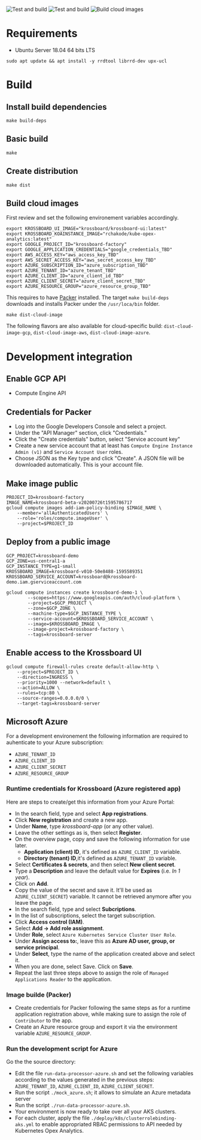 ![Test and build](https://github.com/2-alchemists/krossboard-data-processor/workflows/test-and-build/badge.svg)
![Test and build](https://github.com/2-alchemists/krossboard-data-processor/workflows/golangci-lint/badge.svg)
![Build cloud images](https://github.com/2-alchemists/krossboard-data-processor/workflows/build-cloud-imagess/badge.svg)


# Requirements

* Ubuntu Server 18.04 64 bits LTS

```
sudo apt update && apt install -y rrdtool librrd-dev upx-ucl
```

# Build

## Install build dependencies
```
make build-deps
```

## Basic build

```
make
```

## Create distribution

```
make dist
```

## Build cloud images
First review and set the following environement variables accordingly.

```
export KROSSBOARD_UI_IMAGE="krossboard/krossboard-ui:latest"
export KROSSBOARD_KOAINSTANCE_IMAGE="rchakode/kube-opex-analytics:latest"
export GOOGLE_PROJECT_ID="krossboard-factory"
export GOOGLE_APPLICATION_CREDENTIALS="google_credentials_TBD"
export AWS_ACCESS_KEY="aws_access_key_TBD"
export AWS_SECRET_ACCESS_KEY="aws_secret_access_key_TBD"
export AZURE_SUBSCRIPTION_ID="azure_subscription_TBD"
export AZURE_TENANT_ID="azure_tenant_TBD"
export AZURE_CLIENT_ID="azure_client_id_TBD"
export AZURE_CLIENT_SECRET="azure_client_secret_TBD"
export AZURE_RESOURCE_GROUP="azure_resource_group_TBD"
```


This requires to have [Packer](https://www.packer.io/) installed. The target `make build-deps` downloads and installs Packer under the `/usr/loca/bin` folder.
```
make dist-cloud-image
```

The following flavors are also available for cloud-specific build: `dist-cloud-image-gcp`,  `dist-cloud-image-aws`,  `dist-cloud-image-azure`.

# Development integration

## Enable GCP API
 * Compute Engine API
 
  
## Credentials for Packer

* Log into the Google Developers Console and select a project.
* Under the "API Manager" section, click "Credentials."
* Click the "Create credentials" button, select "Service account key"
* Create a new service account that at least has `Compute Engine Instance Admin (v1)` and `Service Account User` roles.
* Choose JSON as the Key type and click "Create". A JSON file will be downloaded automatically. This is your account file.

## Make image public

```
PROJECT_ID=krossboard-factory
IMAGE_NAME=krossboard-beta-v20200726t1595786717
gcloud compute images add-iam-policy-binding $IMAGE_NAME \
    --member='allAuthenticatedUsers' \
    --role='roles/compute.imageUser' \
    --project=$PROJECT_ID
```

## Deploy from a public image

```
GCP_PROJECT=krossboard-demo
GCP_ZONE=us-central1-a
GCP_INSTANCE_TYPE=g1-small
KROSSBOARD_IMAGE=krossboard-v010-50e8488-1595589351
KROSSBOARD_SERVICE_ACCOUNT=krossboard@krossboard-demo.iam.gserviceaccount.com

gcloud compute instances create krossboard-demo-1 \
        --scopes=https://www.googleapis.com/auth/cloud-platform \
        --project=$GCP_PROJECT \
        --zone=$GCP_ZONE \
        --machine-type=$GCP_INSTANCE_TYPE \
        --service-account=$KROSSBOARD_SERVICE_ACCOUNT \
        --image=$KROSSBOARD_IMAGE \
        --image-project=krossboard-factory \
        --tags=krossboard-server
```

## Enable access to the Krossboard UI

```
gcloud compute firewall-rules create default-allow-http \
    --project=$PROJECT_ID \
    --direction=INGRESS \
    --priority=1000 --network=default \
    --action=ALLOW \
    --rules=tcp:80 \
    --source-ranges=0.0.0.0/0 \
    --target-tags=krossboard-server
```

## Microsoft Azure
For a development environement the following information are required to auhenticate to your Azure subscription:

* `AZURE_TENANT_ID`
* `AZURE_CLIENT_ID`
* `AZURE_CLIENT_SECRET`
* `AZURE_RESOURCE_GROUP`

### Runtime credentials for Krossboard (Azure registered app)
Here are steps to create/get this information from your Azure Portal:
* In the search field, type and select **App registrations**.
* Click **New registration** and create a new app.
* Under **Name**, type *krossboard-app* (or any other value).
* Leave the other settings as is, then select **Register**.
* On the overview page, copy and save the following information for use later.
  * **Application (client) ID**, it's defined as `AZURE_CLIENT_ID` variable.
  * **Directory (tenant) ID**,it's defined as `AZURE_TENANT_ID` variable.
* Select **Certificates & secrets**, and then select **New client secret**.
* Type a **Description** and leave the default value for **Expires** (i.e. *In 1 year*).
* Click on **Add**.
* Copy the value of the secret and save it. It'll be used as `AZURE_CLIENT_SECRET`) variable. It cannot be retrieved anymore after you leave the page.
* In the search field, type and select **Subcriptions**.
* In the list of subscriptions, select the target subscription.
* Click **Access control (IAM)**.
* Select **Add -> Add role assignment**.
* Under **Role**, select `Azure Kubernetes Service Cluster User Role`.
* Under **Assign access to:**, leave this as **Azure AD user, group, or service principal**.
* Under **Select**, type the name of the application created above and select it.
* When you are done, select Save. Click on **Save**.
* Repeat the last three steps above to assign the role of `Managed Applications Reader` to the application.


### Image builde (Packer)

 * Create credentials for Packer following the same steps as for a runtime application registration above, while making sure to assign the role of `Contributor` to the app.
 * Create an Azure resource group and export it via the environment variable `AZURE_RESOURCE_GROUP`.

### Run the development script for Azure
Go the the source directory:
* Edit the file `run-data-processor-azure.sh` and set the following variables according to the values generated in the previous steps: `AZURE_TENANT_ID`, `AZURE_CLIENT_ID`, `AZURE_CLIENT_SECRET`.
* Run the script `./mock_azure.sh`; it allows to simulate an Azure metadata server
* Run the script `./run-data-processor-azure.sh`.
* Your environment is now ready to take over all your AKS clusters.
* For each cluster, apply the file `./deploy/k8s/clusterrolebinding-aks.yml` to enable appropriated RBAC permissions to API needed by Kubernetes Opex Analytics.
